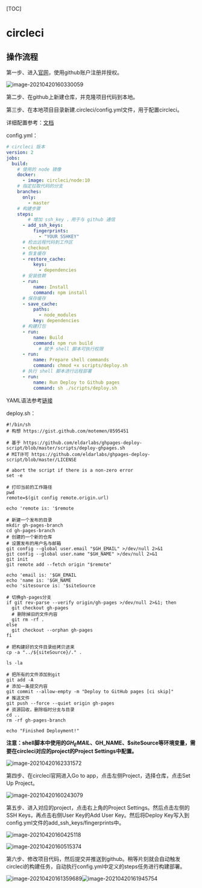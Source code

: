 [TOC]

# circleci

## 操作流程

第一步、进入[官网](https://circleci.com)，使用github账户注册并授权。

![image-20210420160330059](circleci.assets/image-20210420160330059.png)

第二步、在github上新建仓库，并克隆项目代码到本地。



第三步、在本地项目目录新建.circleci/config.yml文件，用于配置circleci。

详细配置参考：[文档](https://circleci.com/docs/2.0/configuration-reference)

config.yml：

```yaml
# circleci 版本
version: 2
jobs:
  build:
  	# 使用的 node 镜像
    docker:
      - image: circleci/node:10
    # 指定拉取代码的分支
    branches:
      only:
        - master
    # 构建步骤
    steps:
    	# 增加 ssh_key ，用于与 github 通信
      - add_ssh_keys:
          fingerprints:
            - "YOUR SSHKEY"
      # 检出远程代码到工作区
      - checkout
      # 恢复缓存
      - restore_cache:
          keys:
            - dependencies
      # 安装依赖
      - run:
          name: Install
          command: npm install
      # 保存缓存
      - save_cache:
          paths:
            - node_modules
          key: dependencies
      # 构建打包
      - run:
          name: Build
          command: npm run build
			# 赋予 shell 脚本可执行权限          
      - run:
          name: Prepare shell commands
          command: chmod +x scripts/deploy.sh
      # 执行 shell 脚本进行远程部署
      - run:
          name: Run Deploy to Github pages
          command: sh ./scripts/deploy.sh          
```

YAML语法参考[链接](https://www.runoob.com/w3cnote/yaml-intro.html)



deploy.sh：

```shell
#!/bin/sh
# 构想 https://gist.github.com/motemen/8595451

# 基于 https://github.com/eldarlabs/ghpages-deploy-script/blob/master/scripts/deploy-ghpages.sh
# MIT许可 https://github.com/eldarlabs/ghpages-deploy-script/blob/master/LICENSE

# abort the script if there is a non-zero error
set -e

# 打印当前的工作路径
pwd
remote=$(git config remote.origin.url)

echo 'remote is: '$remote

# 新建一个发布的目录
mkdir gh-pages-branch
cd gh-pages-branch
# 创建的一个新的仓库
# 设置发布的用户名与邮箱
git config --global user.email "$GH_EMAIL" >/dev/null 2>&1
git config --global user.name "$GH_NAME" >/dev/null 2>&1
git init
git remote add --fetch origin "$remote"

echo 'email is: '$GH_EMAIL
echo 'name is: '$GH_NAME
echo 'sitesource is: '$siteSource

# 切换gh-pages分支
if git rev-parse --verify origin/gh-pages >/dev/null 2>&1; then
  git checkout gh-pages
  # 删除掉旧的文件内容
  git rm -rf .
else
  git checkout --orphan gh-pages
fi

# 把构建好的文件目录给拷贝进来
cp -a "../${siteSource}/." .

ls -la

# 把所有的文件添加到git
git add -A
# 添加一条提交内容
git commit --allow-empty -m "Deploy to GitHub pages [ci skip]"
# 推送文件
git push --force --quiet origin gh-pages
# 资源回收，删除临时分支与目录
cd ..
rm -rf gh-pages-branch

echo "Finished Deployment!"
```

**注意：shell脚本中使用的$GH_EMAIL、$GH_NAME、$siteSource等环境变量，需要在circleci对应的project的Project Settings中配置。**

![image-20210420162331572](circleci.assets/image-20210420162331572.png)



第四步、在circleci官网进入Go to app，点击左侧Project，选择仓库，点击Set Up Project。

![image-20210420160243079](circleci.assets/image-20210420160243079.png)



第五步、进入对应的project，点击右上角的Project Settings。然后点击左侧的SSH Keys，再点击右侧User Key的Add User Key。然后将Deploy Key写入到config.yml文件的add_ssh_keys/fingerprints中。

![image-20210420160425118](circleci.assets/image-20210420160425118.png)

![image-20210420160515374](circleci.assets/image-20210420160515374.png)



第六步、修改项目代码，然后提交并推送到github。稍等片刻就会自动触发circleci的构建任务，自动执行config.yml中定义的steps任务进行构建部署。

![image-20210420161359689](circleci.assets/image-20210420161359689.png)![image-20210420161945754](circleci.assets/image-20210420161945754.png)